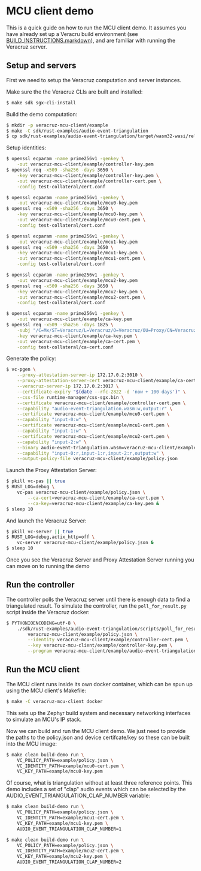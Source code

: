 
# MCU client demo

This is a quick guide on how to run the MCU client demo. It assumes you have
already set up a Veracru build environment (see [BUILD_INSTRUCTIONS.markdown](../BUILD_INSTRUCTIONS.markdown)),
and are familiar with running the Veracruz server.


## Setup and servers

First we need to setup the Veracruz computation and server instances.

Make sure the the Veracruz CLIs are built and installed:

``` bash server
$ make sdk sgx-cli-install
```

Build the demo computation:

``` bash server
$ mkdir -p veracruz-mcu-client/example
$ make -C sdk/rust-examples/audio-event-triangulation
$ cp sdk/rust-examples/audio-event-triangulation/target/wasm32-wasi/release/audio-event-triangulation.wasm veracruz-mcu-client/example/audio-event-triangulation.wasm
```

Setup identities:

``` bash server
$ openssl ecparam -name prime256v1 -genkey \
    -out veracruz-mcu-client/example/controller-key.pem
$ openssl req -x509 -sha256 -days 3650 \
    -key veracruz-mcu-client/example/controller-key.pem \
    -out veracruz-mcu-client/example/controller-cert.pem \
    -config test-collateral/cert.conf

$ openssl ecparam -name prime256v1 -genkey \
    -out veracruz-mcu-client/example/mcu0-key.pem
$ openssl req -x509 -sha256 -days 3650 \
    -key veracruz-mcu-client/example/mcu0-key.pem \
    -out veracruz-mcu-client/example/mcu0-cert.pem \
    -config test-collateral/cert.conf

$ openssl ecparam -name prime256v1 -genkey \
    -out veracruz-mcu-client/example/mcu1-key.pem
$ openssl req -x509 -sha256 -days 3650 \
    -key veracruz-mcu-client/example/mcu1-key.pem \
    -out veracruz-mcu-client/example/mcu1-cert.pem \
    -config test-collateral/cert.conf

$ openssl ecparam -name prime256v1 -genkey \
    -out veracruz-mcu-client/example/mcu2-key.pem
$ openssl req -x509 -sha256 -days 3650 \
    -key veracruz-mcu-client/example/mcu2-key.pem \
    -out veracruz-mcu-client/example/mcu2-cert.pem \
    -config test-collateral/cert.conf

$ openssl ecparam -name prime256v1 -genkey \
    -out veracruz-mcu-client/example/ca-key.pem
$ openssl req -x509 -sha256 -days 1825 \
    -subj "/C=Mx/ST=Veracruz/L=Veracruz/O=Veracruz/OU=Proxy/CN=VeracruzProxyServer" \
    -key veracruz-mcu-client/example/ca-key.pem \
    -out veracruz-mcu-client/example/ca-cert.pem \
    -config test-collateral/ca-cert.conf
```

Generate the policy:

``` bash server
$ vc-pgen \
    --proxy-attestation-server-ip 172.17.0.2:3010 \
    --proxy-attestation-server-cert veracruz-mcu-client/example/ca-cert.pem \
    --veracruz-server-ip 172.17.0.2:3017 \
    --certificate-expiry "$(date --rfc-2822 -d 'now + 100 days')" \
    --css-file runtime-manager/css-sgx.bin \
    --certificate veracruz-mcu-client/example/controller-cert.pem \
    --capability "audio-event-triangulation.wasm:w,output:r" \
    --certificate veracruz-mcu-client/example/mcu0-cert.pem \
    --capability "input-0:w" \
    --certificate veracruz-mcu-client/example/mcu1-cert.pem \
    --capability "input-1:w" \
    --certificate veracruz-mcu-client/example/mcu2-cert.pem \
    --capability "input-2:w" \
    --binary audio-event-triangulation.wasm=veracruz-mcu-client/example/audio-event-triangulation.wasm \
    --capability "input-0:r,input-1:r,input-2:r,output:w" \
    --output-policy-file veracruz-mcu-client/example/policy.json
```

Launch the Proxy Attestation Server:

``` bash server
$ pkill vc-pas || true
$ RUST_LOG=debug \
    vc-pas veracruz-mcu-client/example/policy.json \
        --ca-cert=veracruz-mcu-client/example/ca-cert.pem \
        --ca-key=veracruz-mcu-client/example/ca-key.pem &
$ sleep 10
```

And launch the Veracruz Server:

``` bash server
$ pkill vc-server || true
$ RUST_LOG=debug,actix_http=off \
    vc-server veracruz-mcu-client/example/policy.json &
$ sleep 10
```

Once you see the Veracruz Server and Proxy Attestation Server running
you can move on to running the demo

## Run the controller

The controller polls the Veracruz server until there is enough data to
find a triangulated result. To simulate the controller, run the
`poll_for_result.py` script inside the Veracruz docker:

<!-- TODO move PYTHONIOENCODING into Veracruz's dockerfile? -->
``` bash server
$ PYTHONIOENCODING=utf-8 \
    ./sdk/rust-examples/audio-event-triangulation/scripts/poll_for_result.py \
        veracruz-mcu-client/example/policy.json \
        --identity veracruz-mcu-client/example/controller-cert.pem \
        --key veracruz-mcu-client/example/controller-key.pem \
        --program veracruz-mcu-client/example/audio-event-triangulation.wasm
```


## Run the MCU client

The MCU client runs inside its own docker container, which can be spun
up using the MCU client's Makefile:

``` bash docker
$ make -C veracruz-mcu-client docker
```

This sets up the Zephyr build system and necessary networking interfaces
to simulate an MCU's IP stack.

Now we can build and run the MCU client demo. We just need to provide the
paths to the policy.json and device certifcate/key so these can be built
into the MCU image:

``` bash client
$ make clean build-demo run \
    VC_POLICY_PATH=example/policy.json \
    VC_IDENTITY_PATH=example/mcu0-cert.pem \
    VC_KEY_PATH=example/mcu0-key.pem
```

Of course, what is triangulation without at least three reference points. This
demo includes a set of "clap" audio events which can be selected by the
AUDIO_EVENT_TRIANGULATION_CLAP_NUMBER variable:

``` bash client
$ make clean build-demo run \
    VC_POLICY_PATH=example/policy.json \
    VC_IDENTITY_PATH=example/mcu1-cert.pem \
    VC_KEY_PATH=example/mcu1-key.pem \
    AUDIO_EVENT_TRIANGULATION_CLAP_NUMBER=1
```

``` bash client
$ make clean build-demo run \
    VC_POLICY_PATH=example/policy.json \
    VC_IDENTITY_PATH=example/mcu2-cert.pem \
    VC_KEY_PATH=example/mcu2-key.pem \
    AUDIO_EVENT_TRIANGULATION_CLAP_NUMBER=2
```

